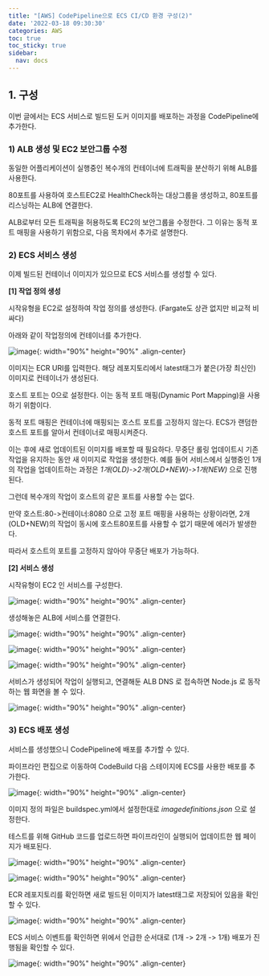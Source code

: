 ```yaml
---
title: "[AWS] CodePipeline으로 ECS CI/CD 환경 구성(2)"
date: '2022-03-18 09:30:30'
categories: AWS
toc: true
toc_sticky: true
sidebar:
  nav: docs
---
```


## 1. 구성

이번 글에서는 ECS 서비스로 빌드된 도커 이미지를 배포하는 과정을 CodePipeline에 추가한다.



### 1) ALB 생성 및 EC2 보안그룹 수정

동일한 어플리케이션이 실행중인 복수개의 컨테이너에 트래픽을 분산하기 위해 ALB를 사용한다.

80포트를 사용하여 호스트EC2로 HealthCheck하는 대상그룹을 생성하고, 80포트를 리스닝하는 ALB에 연결한다.



ALB로부터 모든 트래픽을 허용하도록 EC2의 보안그룹을 수정한다. 그 이유는 동적 포트 매핑을 사용하기 위함으로, 다음 목차에서 추가로 설명한다.



### 2) ECS 서비스 생성

이제 빌드된 컨테이너 이미지가 있으므로 ECS 서비스를 생성할 수 있다.

**[1] 작업 정의 생성**

시작유형을 EC2로 설정하여 작업 정의를 생성한다. (Fargate도 상관 없지만 비교적 비싸다)

아래와 같이 작업정의에 컨테이너를 추가한다.

![image](https://user-images.githubusercontent.com/60495897/158305217-f621cadf-f733-4dfd-a973-97b4e055f9ed.png){: width="90%" height="90%" .align-center}

이미지는 ECR URI를 입력한다. 해당 레포지토리에서 latest태그가 붙은(가장 최신인) 이미지로 컨테이너가 생성된다.

호스트 포트는 0으로 설정한다. 이는 동적 포트 매핑(Dynamic Port Mapping)을 사용하기 위함이다.

동적 포트 매핑은 컨테이너에 매핑되는 호스트 포트를 고정하지 않는다. ECS가 랜덤한 호스트 포트를 알아서 컨테이너로 매핑시켜준다. 

이는 후에 새로 업데이트된 이미지를 배포할 때 필요하다. 무중단 롤링 업데이트시 기존 작업을 유지하는 동안 새 이미지로 작업을 생성한다. 예를 들어 서비스에서 실행중인 1개의 작업을 업데이트하는 과정은 *1개(OLD)->2개(OLD+NEW)->1개(NEW)* 으로 진행된다.

그런데 복수개의 작업이 호스트의 같은 포트를 사용할 수는 없다.

 만약 호스트:80->컨테이너:8080 으로 고정 포트 매핑을 사용하는 상황이라면, 2개(OLD+NEW)의 작업이 동시에 호스트80포트를 사용할 수 없기 때문에 에러가 발생한다. 

따라서 호스트의 포트를 고정하지 않아야 무중단 배포가 가능하다.





**[2] 서비스 생성**

시작유형이 EC2 인 서비스를 구성한다.

![image](https://user-images.githubusercontent.com/60495897/158308491-8aeab675-9780-4b6c-bd2d-1fdc7602cf08.png){: width="90%" height="90%" .align-center}





생성해놓은 ALB에 서비스를 연결한다.

![image](https://user-images.githubusercontent.com/60495897/158308704-7eb0ce12-b026-426d-b868-b84ed458a1cd.png){: width="90%" height="90%" .align-center}

![image](https://user-images.githubusercontent.com/60495897/158308784-5a371bbd-752e-4da4-b2cc-8eb3d1665a2d.png){: width="90%" height="90%" .align-center}



![image](https://user-images.githubusercontent.com/60495897/158308956-90817dcc-abc1-41d2-8eaf-626d18a4d30e.png){: width="90%" height="90%" .align-center}

서비스가 생성되어 작업이 실행되고, 연결해둔 ALB DNS 로 접속하면 Node.js 로 동작하는 웹 화면을 볼 수 있다.

![image](https://user-images.githubusercontent.com/60495897/158315599-48341db3-aa4b-42cb-b182-aaba50ef7015.png){: width="90%" height="90%" .align-center}





### 3) ECS 배포 생성

서비스를 생성했으니 CodePipeline에 배포를 추가할  수 있다.

파이프라인 편집으로 이동하여 CodeBuild 다음 스테이지에 ECS를 사용한 배포를 추가한다.

![image](https://user-images.githubusercontent.com/60495897/158391200-8f2551e2-8aae-484e-bb70-a081a8b3611c.png){: width="90%" height="90%" .align-center}

이미지 정의 파일은 buildspec.yml에서 설정한대로 *imagedefinitions.json* 으로 설정한다.

테스트를 위해 GitHub 코드를 업로드하면 파이프라인이 실행되어 업데이트한 웹 페이지가 배포된다.

![image](https://user-images.githubusercontent.com/60495897/158395452-f239d49c-0b82-4dd9-947f-977fbb248a48.png){: width="90%" height="90%" .align-center}





![image](https://user-images.githubusercontent.com/60495897/158394857-019fb89c-983a-4b8d-9a78-a022ba2f4922.png){: width="90%" height="90%" .align-center}

ECR 레포지토리를 확인하면 새로 빌드된 이미지가 latest태그로 저장되어 있음을 확인할 수 있다.

![image](https://user-images.githubusercontent.com/60495897/158395952-12da7e18-fef2-412d-98d3-69edcea137bf.png){: width="90%" height="90%" .align-center}



ECS 서비스 이벤트를 확인하면 위에서 언급한 순서대로 (1개 -> 2개 -> 1개) 배포가 진행됨을 확인할 수 있다.

![image](https://user-images.githubusercontent.com/60495897/158396482-6e5c10bf-2212-489e-920f-fa6bbe577a8a.png){: width="90%" height="90%" .align-center}